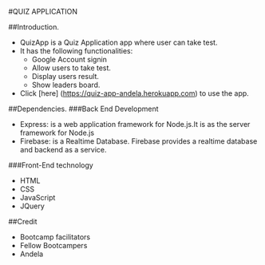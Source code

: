 #QUIZ APPLICATION

##Introduction.
* QuizApp is a Quiz Application app where user can take test.
* It has the following functionalities:
	* Google Account signin
	* Allow users to take test.
	* Display users result.
	* Show leaders board.
* Click [here] (https://quiz-app-andela.herokuapp.com) to use the app.

##Dependencies.
###Back End Development
* Express: is a web application framework for Node.js.It is as the server framework for Node.js
* Firebase: is a Realtime Database. Firebase provides a realtime database and backend as a service.

###Front-End technology
* HTML
* CSS
* JavaScript
* JQuery

##Credit

* Bootcamp facilitators
* Fellow Bootcampers
* Andela
